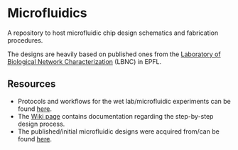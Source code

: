 # Microfluidics

A repository to host microfluidic chip design schematics and fabrication procedures.

The designs are heavily based on published ones from the [Laboratory of Biological Network Characterization](http://lbnc.epfl.ch/index.html) (LBNC) in EPFL.

## Resources

* Protocols and workflows for the wet lab/microfluidic experiments can be found [here](https://benchling.com/organizations/acubesat/).
* The [Wiki page](https://gitlab.com/acubesat/su/microfluidics/-/wikis/Design) contains documentation regarding the step-by-step design process.
* The published/initial microfluidic designs were acquired from/can be found [here](http://lbnc.epfl.ch/microfluidic_designs.html).